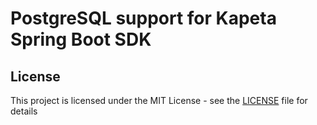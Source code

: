# PostgreSQL support for Kapeta Spring Boot SDK

## License

This project is licensed under the MIT License - see the [LICENSE](LICENSE) file for details